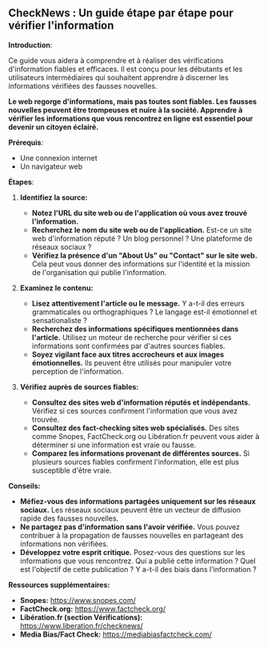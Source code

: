 ## CheckNews : Un guide étape par étape pour vérifier l'information

**Introduction**:

Ce guide vous aidera à comprendre et à réaliser des vérifications d'information fiables et efficaces. Il est conçu pour les débutants et les utilisateurs intermédiaires qui souhaitent apprendre à discerner les informations vérifiées des fausses nouvelles.

**Le web regorge d'informations, mais pas toutes sont fiables. Les fausses nouvelles peuvent être trompeuses et nuire à la société. Apprendre à vérifier les informations que vous rencontrez en ligne est essentiel pour devenir un citoyen éclairé.**

**Prérequis**:

* Une connexion internet
* Un navigateur web

**Étapes**:

1. **Identifiez la source:**
   * **Notez l'URL du site web ou de l'application où vous avez trouvé l'information.**
   * **Recherchez le nom du site web ou de l'application.** Est-ce un site web d'information réputé ? Un blog personnel ? Une plateforme de réseaux sociaux ?
   * **Vérifiez la présence d'un "About Us" ou "Contact" sur le site web.** Cela peut vous donner des informations sur l'identité et la mission de l'organisation qui publie l'information.

2. **Examinez le contenu:**
   * **Lisez attentivement l'article ou le message.** Y a-t-il des erreurs grammaticales ou orthographiques ? Le langage est-il émotionnel et sensationaliste ? 
   * **Recherchez des informations spécifiques mentionnées dans l'article.**  Utilisez un moteur de recherche pour vérifier si ces informations sont confirmées par d'autres sources fiables.
   * **Soyez vigilant face aux titres accrocheurs et aux images émotionnelles.** Ils peuvent être utilisés pour manipuler votre perception de l'information.

3. **Vérifiez auprès de sources fiables:**
   * **Consultez des sites web d'information réputés et indépendants.** Vérifiez si ces sources confirment l'information que vous avez trouvée.
   * **Consultez des fact-checking sites web spécialisés.** Des sites comme Snopes, FactCheck.org ou Libération.fr peuvent vous aider à déterminer si une information est vraie ou fausse.
   * **Comparez les informations provenant de différentes sources.** Si plusieurs sources fiables confirment l'information, elle est plus susceptible d'être vraie.

**Conseils:**

* **Méfiez-vous des informations partagées uniquement sur les réseaux sociaux.** Les réseaux sociaux peuvent être un vecteur de diffusion rapide des fausses nouvelles.
* **Ne partagez pas d'information sans l'avoir vérifiée.** Vous pouvez contribuer à la propagation de fausses nouvelles en partageant des informations non vérifiées.
* **Développez votre esprit critique.** Posez-vous des questions sur les informations que vous rencontrez. Qui a publié cette information ? Quel est l'objectif de cette publication ? Y a-t-il des biais dans l'information ?

**Ressources supplémentaires:**

* **Snopes:** https://www.snopes.com/
* **FactCheck.org:** https://www.factcheck.org/
* **Libération.fr (section Vérifications):** https://www.liberation.fr/checknews/
* **Media Bias/Fact Check:** https://mediabiasfactcheck.com/




